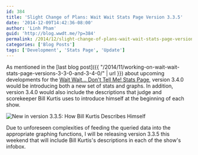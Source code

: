 ```yaml
---
id: 384
title: 'Slight Change of Plans: Wait Wait Stats Page Version 3.3.5'
date: '2014-12-09T14:42:36-08:00'
author: 'Linh Pham'
guid: 'http://blog.wwdt.me/?p=384'
permalink: /2014/12/slight-change-of-plans-wait-wait-stats-page-version-3-3-5/
categories: ['Blog Posts']
tags: ['Development', 'Stats Page', 'Update']
---
```


As mentioned in the [last blog post]({{ "/2014/11/working-on-wait-wait-stats-page-versions-3-3-0-and-3-4-0/" | url }}) about upcoming developments for the [Wait Wait... Don't Tell Me! Stats Page](https://stats.wwdt.me/), version 3.4.0 would be introducing both a new set of stats and graphs. In addition, version 3.4.0 would also include the descriptions that judge and scorekeeper Bill Kurtis uses to introduce himself at the beginning of each show.

![New in version 3.3.5: How Bill Kurtis Describes Himself](/images/2014/12/wwdtm_v3.3.5_billkurtis.png)

Due to unforeseen complexities of feeding the queried data into the appropriate graphing functions, I will be releasing version 3.3.5 this weekend that will include Bill Kurtis's descriptions in each of the show's infobox.
